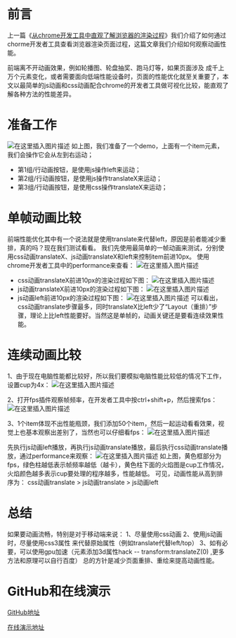 # 前言

上一篇《[从chrome开发工具中直观了解浏览器的渲染过程](https://mp.csdn.net/postedit/101295778)》我们介绍了如何通过chorme开发者工具查看浏览器渲染页面过程，这篇文章我们介绍如何观察动画性能。

前端离不开动画效果，例如轮播图、轮盘抽奖、跑马灯等，如果页面涉及
成千上万个元素变化，或者需要面向低端性能设备时，页面的性能优化就至关重要了，本文以最简单的js动画和css动画配合chrome的开发者工具做可视化比较，能直观了解各种方法的性能差异。

# 准备工作
![在这里插入图片描述](https://img-blog.csdnimg.cn/20191009230312527.png?x-oss-process=image/watermark,type_ZmFuZ3poZW5naGVpdGk,shadow_10,text_aHR0cHM6Ly9ibG9nLmNzZG4ubmV0L2lhbWx1amluZ3Rhbw==,size_16,color_FFFFFF,t_70)
如上图，我们准备了一个demo，上面有一个item元素，我们会操作它会从左到右运动；
- 第1组/行动画按钮，是使用js操作left来运动；
- 第2组/行动画按钮，是使用js操作translateX来运动；
- 第3组/行动画按钮，是使用css操作translateX来运动；

# 单帧动画比较
前端性能优化其中有一个说法就是使用translate来代替left，原因是前者能减少重排，真的吗？现在我们测试看看。
我们先使用最简单的一帧动画来测试，分别使用css动画translateX、js动画translateX和left来控制item前进10px。
使用chrome开发者工具中的performance来查看：
![在这里插入图片描述](https://img-blog.csdnimg.cn/20191010000747303.gif)
- css动画translateX前进10px的渲染过程如下图：
![在这里插入图片描述](https://img-blog.csdnimg.cn/20191010001000662.png)
- js动画translateX前进10px的渲染过程如下图：
![在这里插入图片描述](https://img-blog.csdnimg.cn/20191010001016468.png)
- js动画left前进10px的渲染过程如下图：
![在这里插入图片描述](https://img-blog.csdnimg.cn/20191010001032349.png)
可以看出，css动画translate步骤最多，同时translateX比left少了“Layout（重排）”步骤，理论上比left性能要好。当然这是单帧的，动画关键还是要看连续效果性能。

# 连续动画比较
1、由于现在电脑性能都比较好，所以我们要模拟电脑性能比较低的情况下工作，设置cup为4x：
![在这里插入图片描述](https://img-blog.csdnimg.cn/20191010001324226.png)

2、打开fps插件观察帧频率，在开发者工具中按ctrl+shift+p，然后搜索fps：
![在这里插入图片描述](https://img-blog.csdnimg.cn/20191010001341961.png?x-oss-process=image/watermark,type_ZmFuZ3poZW5naGVpdGk,shadow_10,text_aHR0cHM6Ly9ibG9nLmNzZG4ubmV0L2lhbWx1amluZ3Rhbw==,size_16,color_FFFFFF,t_70)

3、1个item体现不出性能瓶颈，我们添加50个item，然后一起运动看看效果，视觉上也基本观察出差别了，当然也可以仔细看fps：
![在这里插入图片描述](https://img-blog.csdnimg.cn/20191010001901933.gif)


先执行js动画left播放，再执行js动画translate播放，最后执行css动画translate播放，通过performance来观察：
![在这里插入图片描述](https://img-blog.csdnimg.cn/20191010002826275.png)
如上图，黄色框部分为fps，绿色柱越低表示帧频率越低（越卡），黄色柱下面的火焰图是cup工作情况，火焰颜色越多表示cup要处理的程序越多，性能越低。
可见，动画性能从高到排序为：
css动画translate > js动画translate > js动画left

# 总结
如果要动画流畅，特别是对于移动端来说：
1、尽量使用css动画
2、使用js动画时，尽量使用css3属性 来代替原始属性（例如translate代替left/top）
3、如有必要，可以使用gpu加速（元素添加3d属性hack -- transform:translateZ(0) ,更多方法和原理可以自行百度）
总的方针是减少页面重排、重绘来提高动画性能。

# GitHub和在线演示
[GitHub地址](https://github.com/lujingtao/Performance-comparison-of-Web-Animation)

[在线演示地址](https://lujingtao.github.io/Performance-comparison-of-Web-Animation/)
